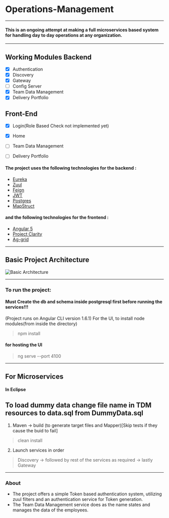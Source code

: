 # Operations-Management
***
#### This is an ongoing attempt at making a full microservices based system for handling day to day operations at any organization.
***
## Working Modules Backend
- [x] Authentication
- [x] Discovery
- [x] Gateway
- [ ] Config Server
- [x] Team Data Management
- [x] Delivery Portfolio

## Front-End
- [x] Login(Role Based Check not implemented yet)
- [x] Home
- [ ] Team Data Management
- [ ] Delivery Portfolio


#### The project uses the following technologies for the backend : 
  * [Eureka](https://github.com/Netflix/eureka/wiki/Eureka-at-a-glance)
  * [Zuul](https://github.com/Netflix/zuul)
  * [Feign](https://github.com/OpenFeign/feign)
  * [JWT](https://jwt.io/)
  * [Postgres](https://www.postgresql.org/about/)
  * [MapStruct](http://mapstruct.org/)
  
#### and the following technologies for the frontend : 
  * [Angular 5](https://angular.io/docs)
  * [Project Clarity](https://vmware.github.io/clarity/)
  * [Ag-grid](https://www.ag-grid.com/about.php)
  
 ***
 ## Basic Project Architecture
 ![Basic Architecture](https://tusharsharma118.github.io/Hosted-Images/OPM.png)
 ***

 
### To run the project:
  #### Must Create the db and schema inside postgresql first before running the services!!!
  (Project runs on Angular CLI version 1.6.1)
  For the UI, to install node modules(from inside the directory)
  > npm install
#### for hosting the UI
  > ng serve --port 4100
***

## For Microservices
  
#### In Eclipse
 ## To load dummy data change file name in TDM resources to data.sql from DummyData.sql
 1. Maven -> build (to generate target files and Mapper)[Skip tests if they cause the buid to fail] 
  > clean install 
 2. Launch services in order
  > Discovery -> followed by rest of the services as required -> lastly Gateway
 
 
 ***
 
 ### About
 * The project offers a simple Token based authentication system, utilizing zuul filters and an authentication service for Token         generation.
 * The Team Data Management service does as the name states and manages the data of the employees.
 
